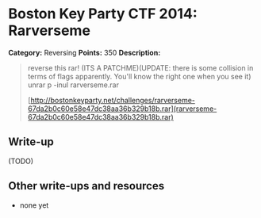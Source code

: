 # Boston Key Party CTF 2014: Rarverseme

**Category:** Reversing
**Points:** 350
**Description:**

> reverse this rar! (ITS A PATCHME)(UPDATE: there is some collision in terms of flags apparently. You'll know the right one when you see it) unrar p -inul rarverseme.rar
>
> [http://bostonkeyparty.net/challenges/rarverseme-67da2b0c60e58e47dc38aa36b329b18b.rar](rarverseme-67da2b0c60e58e47dc38aa36b329b18b.rar)

## Write-up

(TODO)

## Other write-ups and resources

* none yet
